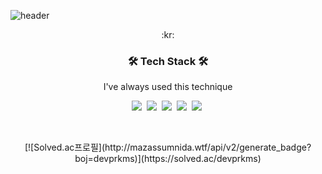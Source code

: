![header](https://capsule-render.vercel.app/api?type=waving&color=a81&height=250&section=header&text=Moomsoo&fontSize=70&animation=twinkling&fontColor=fff&fontAlign=75&fontAlignY=40)

<p align="center">:kr:</p>

<h3 align="center">🛠 Tech Stack 🛠</h3>

<p align="center"> I've always used this technique </p>

<p align="center">
  <img src="https://img.shields.io/badge/Java-007396?style=flat-square&logo=Java&logoColor=white"/></a>&nbsp
  <img src="https://img.shields.io/badge/SpringBoot-6DB33F?style=flat-square&logo=Spring&logoColor=white"/></a>&nbsp
  <img src="https://img.shields.io/badge/Mysql-E6B91E?style=flat-square&logo=MySql&logoColor=white"/></a>&nbsp
  <img src="https://img.shields.io/badge/Javascript-ffb13b?style=flat-square&logo=javascript&logoColor=white"/></a>&nbsp
  <img src="https://img.shields.io/badge/css-1572B6?style=flat-square&logo=css3&logoColor=white"/></a>&nbsp
</p>
<br>

<p align="center">
  [![Solved.ac프로필](http://mazassumnida.wtf/api/v2/generate_badge?boj=devprkms)](https://solved.ac/devprkms)
</p>
